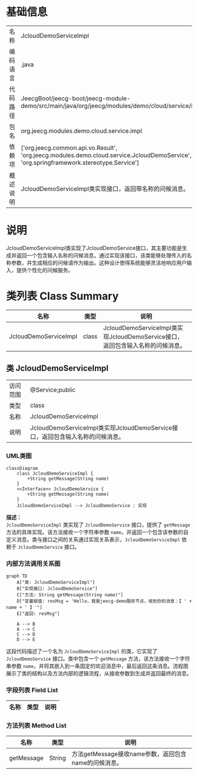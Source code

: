 # 基础信息

|      |      |
|------|------|
| 名称 | JcloudDemoServiceImpl |
| 编码语言 | .java |
| 代码路径 | JeecgBoot/jeecg-boot/jeecg-module-demo/src/main/java/org/jeecg/modules/demo/cloud/service/impl/JcloudDemoServiceImpl.java |
| 包名 | org.jeecg.modules.demo.cloud.service.impl |
| 依赖项 | ['org.jeecg.common.api.vo.Result', 'org.jeecg.modules.demo.cloud.service.JcloudDemoService', 'org.springframework.stereotype.Service'] |
| 概述说明 | JcloudDemoServiceImpl类实现接口，返回带名称的问候消息。 |

# 说明

JcloudDemoServiceImpl类实现了JcloudDemoService接口，其主要功能是生成并返回一个包含输入名称的问候消息。通过实现该接口，该类能够处理传入的名称参数，并生成相应的问候语作为输出。这种设计使得系统能够灵活地响应用户输入，提供个性化的问候服务。

# 类列表 Class Summary

| 名称   | 类型  | 说明 |
|-------|------|-------------|
| JcloudDemoServiceImpl | class | JcloudDemoServiceImpl类实现JcloudDemoService接口，返回包含输入名称的问候消息。 |



## 类 JcloudDemoServiceImpl

|      |      |
|------|------|
| 访问范围 | @Service;public |
| 类型 | class |
| 名称 | JcloudDemoServiceImpl |
| 说明 | JcloudDemoServiceImpl类实现JcloudDemoService接口，返回包含输入名称的问候消息。 |


### UML类图

```mermaid
classDiagram
    class JcloudDemoServiceImpl {
        +String getMessage(String name)
    }
    <<Interface>> JcloudDemoService {
        +String getMessage(String name)
    }
    JcloudDemoServiceImpl --> JcloudDemoService : 实现
```

**描述：**  
`JcloudDemoServiceImpl` 类实现了 `JcloudDemoService` 接口，提供了 `getMessage` 方法的具体实现。该方法接收一个字符串参数 `name`，并返回一个包含该参数的自定义消息。类与接口之间的关系通过实现关系表示，`JcloudDemoServiceImpl` 依赖于 `JcloudDemoService` 接口。


### 内部方法调用关系图

```mermaid
graph TD
    A["类: JcloudDemoServiceImpl"]
    B["实现接口: JcloudDemoService"]
    C["方法: String getMessage(String name)"]
    D["变量赋值: resMsg = 'Hello，我是jeecg-demo服务节点，收到你的消息：【 ' + name + ' 】'"]
    E["返回: resMsg"]

    A --> B
    A --> C
    C --> D
    D --> E
```

这段代码描述了一个名为 `JcloudDemoServiceImpl` 的类，它实现了 `JcloudDemoService` 接口。类中包含一个 `getMessage` 方法，该方法接收一个字符串参数 `name`，并将其嵌入到一条固定的欢迎消息中，最后返回这条消息。流程图展示了类的结构以及方法内部的逻辑流程，从接收参数到生成并返回最终的消息。

### 字段列表 Field List

| 名称  | 类型  | 说明 |
|-------|-------|------|

### 方法列表 Method List

| 名称  | 类型  | 说明 |
|-------|-------|------|
| getMessage | String | 方法getMessage接收name参数，返回包含name的问候消息。 |




